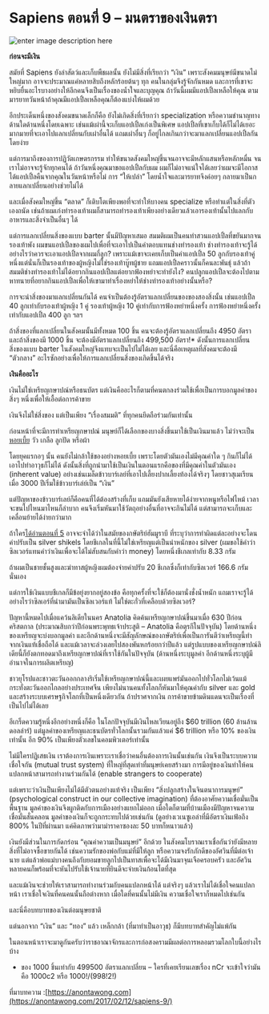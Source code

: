 # Sapiens ตอนที่ 9 – มนตราของเงินตรา

![enter image description here](https://anontawong.files.wordpress.com/2017/02/20170212_sapiens9.png?w=676)

**ก่อนจะมีเงิน**

สมัยที่ Sapiens ยังล่าสัตว์และเก็บพืชผลนั้น ยังไม่มีสิ่งที่เรียกว่า “เงิน” เพราะสังคมมนุษย์มีขนาดไม่ใหญ่มาก อาจจะประมาณแค่หลายสิบถึงหลักร้อยต้นๆ ทุก คนในกลุ่มจึงรู้จักกันหมด และการที่เขาจะหยิบยื่นอะไรบางอย่างให้อีกคนจึงเป็นเรื่องของน้ำใจและบุญคุณ ถ้าวันนี้ผมมีแอปเปิ้ลเหลือให้คุณ ตามมารยาทวันหน้าถ้าคุณมีแอปเปิ้ลเหลือคุณก็ต้องแบ่งให้ผมด้วย

อีกประเด็นหนึ่งของสังคมขนาดเล็กก็คือ ยังไม่เกิดสิ่งที่เรียกว่า specialization หรือความชำนาญทางด้านใดด้านหนึ่งโดยเฉพาะ เช่นแม้เผ่านี้จะเก็บแอปเปิ้ลเก่งเป็นพิเศษ แอปเปิ้ลที่เขาเก็บได้ก็ไม่ได้เยอะมากมายที่จะเอาไปแลกเปลี่ยนกับเผ่าอื่นได้ แถมเผ่าอื่นๆ ก็อยู่ไกลเกินกว่าจะมาแลกเปลี่ยนแอปเปิ้ลกันโดยง่าย

แต่การมาถึงของการปฏิวัตเกษตรกรรม ทำให้ขนาดสังคมใหญ่ขึ้นจนอาจจะมีหลักแสนหรือหลักหมื่น จนเราไม่อาจจะรู้จักทุกคนได้ ถ้าวันหนึ่งคุณมาขอแอปเปิ้ลกับผม ผมก็ไม่อาจแน่ใจได้เลยว่าผมจะมีโอกาสได้แอปเปิ้ลคืนจากคุณในวันหน้าหรือไม่ การ “ให้เปล่า” โดยน้ำใจและมารยาทจึงค่อยๆ กลายมาเป็นกลายแลกเปลี่ยนอย่างช่วยไม่ได้

และเมื่อสังคมใหญ่ขึ้น “ตลาด” ก็เติบโตเพียงพอที่จะทำให้บางคน specialize หรือทำแต่ในสิ่งที่ตัวเองถนัด เช่นถ้าผมเก่งทำรองเท้าผมก็สามารถทำรองเท้าเพียงอย่างเดียวแล้วเอารองเท้านั้นไปแลกกับอาหารและสิ่งจำเป็นอื่นๆ ได้

แต่การแลกเปลี่ยนสิ่งของแบบ barter นั้นมีปัญหาเสมอ สมมติผมเป็นคนทำสวนแอปเปิ้ลที่ขยันมากจนรองเท้าพัง ผมขนแอปเปิ้ลของผมไปเพื่อที่จะเอาไปเป็นค่าตอบแทนช่างทำรองเท้า ช่างทำรองเท้าจะรู้ได้อย่างไรว่าควรจะเอาแอปเปิ้ลจากผมกี่ลูก? เพราะแม้เขาจะเคยเก็บเป็นค่าแอปเปิ้ล 50 ลูกกับรองเท้าคู่หนึ่งแต่นั่นก็เป็นรองเท้าของผู้หญิงไม่ใช่รองเท้าบู๊ทผู้ชาย แถมแอปเปิ้ลคราวนั้นก็คนละพันธุ์ แล้วถ้าสมมติช่างทำรองเท้าไม่ได้อยากกินแอปเปิ้ลแต่อยากฟ้องหย่าจะทำยังไง? คนปลูกแอปเปิ้ลจะต้องไปตามหาทนายที่อยากกินแอปเปิ้ลเพื่อให้เขามาทำเรื่องหย่าให้ช่างทำรองเท้าอย่างนั้นหรือ?

การจะนำสิ่งของมาแลกเปลี่ยนกันได้ คนจำเป็นต้องรู้อัตราแลกเปลี่ยนของของสองสิ่งนั้น เช่นแอปเปิ้ล 40 ลูกเท่ากับรองเท้าผู้หญิง 1 คู่ รองเท้าผู้หญิง 10 คู่เท่ากับการฟ้องหย่าหนึ่งครั้ง การฟ้องหย่าหนึ่งครั้งเท่ากับแอปเปิ้ล 400 ลูก ฯลฯ

ถ้าสิ่งของที่แลกเปลี่ยนในสังคมนั้นมีทั้งหมด 100 ชิ้น คนจะต้องรู้อัตราแลกเปลี่ยนถึง 4950 อัตรา และถ้าสิ่งของมี 1000 ชิ้น จะต้องมีอัตราแลกเปลี่ยนถึง 499,500 อัตรา!\* ดังนั้นการแลกเปลี่ยนสิ่งของแบบ barter ในสังคมใหญ่จึงแทบจะเป็นไปไม่ได้เลย และนี่คือเหตุผลที่สังคมจะต้องมี “ตัวกลาง” อะไรซักอย่างเพื่อให้การแลกเปลี่ยนสิ่งของเกิดขึ้นได้จริง

**เงินคืออะไร**

เงินไม่ใช่เหรียญกษาปณ์หรือธนบัตร แต่เงินคืออะไรก็ตามที่คนตกลงร่วมใช้เพื่อเป็นการบอกมูลค่าของสิ่งๆ หนึ่งเพื่อให้เอื้อต่อการค้าขาย

เงินจึงไม่ใช่สิ่งของ แต่เป็นเพียง “เรื่องสมมติ” ที่ทุกคนยึดถือร่วมกันเท่านั้น

ก่อนหน้าที่จะมีการทำเหรียญกษาปณ์ มนุษย์ก็ได้เลือกของบางสิ่งขึ้นมาใช้เป็นเงินมาแล้ว ไม่ว่าจะเป็น[หอยเบี้ย](https://goo.gl/JfchFz) วัว เกลือ ลูกปัด หรือผ้า

โดยยุคแรกอๆ นั้น คนยังไม่กล้าใช้ของอย่างหอยเบี้ย เพราะโดยตัวมันเองไม่มีคุณค่าใด ๆ กินก็ไม่ได้ เอาไปทำอาวุธก็ไม่ได้ ดังนั้นสิ่งที่ถูกนำมาใช้เป็นเงินในตอนแรกคือของที่มีคุณค่าในตัวมันเอง \(inherent value\) อย่างเช่นเมล็ดข้าวบาร์เลย์ที่เอาไปเลี้ยงปากเลี้ยงท้องได้จริงๆ โดยชาวสุเมเรียนเมื่อ 3000 ปีเริ่มใช้ข้าวบาร์เล่ย์เป็น “เงิน”

แต่ปัญหาของข้าวบาร์เลย์ก็คือคนที่ได้ต้องสร้างที่เก็บ แถมมันยังเสียหายได้ง่ายจากหนูหรือไฟไหม้ เวลาจะขนไปไหนมาไหนก็ลำบาก คนจึงเริ่มหันมาใช้วัตถุอย่างอื่นที่อาจจะกินไม่ได้ แต่สามารถจะเก็บและเคลื่อนย้ายได้ง่ายกว่ามาก

ถ้าใคร[ได้อ่านตอนที่ 5](https://anontawong.com/2017/01/15/sapiens-5/) อาจจะจำได้ว่าในสมัยของกษัตริย์ฮัมมูราบี ที่ระบุว่าการทำผิดแต่ละอย่างจะโดนค่าปรับเป็น silver shikels โดยชีเกลในที่นี้ไม่ใช่เหรียญแต่เป็นนำหนักของ silver \(ผมขอใช้คำว่าซิลเวอร์แทนคำว่าเงินเพื่อจะได้ไม่สับสนกับคำว่า money\) โดยหนึ่งชีเกลเท่ากับ 8.33 กรัม

ถ้าผมเป็นชายชั้นสูงและฆ่าทาสผู้หญิงผมต้องจ่ายค่าปรับ 20 ชีเกลซึ่งก็เท่ากับซิลเวอร์ 166.6 กรัมนั่นเอง

แต่การใช้เงินแบบชีเกลก็มีข้อยุ่งยากอยู่สองข้อ คือทุกครั้งที่จะใช้ก็ต้องมานั่งชั่งน้ำหนัก แถมเราจะรู้ได้อย่างไรว่าซิลเอร์ที่นำมามันเป็นซิลเวอร์แท้ ไม่ใช่ตะกั่วที่เคลือบด้วยซิลเวอร์?

ปัญหานี้หมดไปเมื่อแคว้นลิเดียในนคร Anatolia คิดค้นเหรียญกษาปณ์ขึ้นมาเมื่อ 630 ปีก่อนคริสตกาล \(ประมาณสิบกว่าปีก่อนพระพุทธเจ้าประสูติ – Anatolia คือตุรกีในปัจจุบัน\) โดยด้านหนึ่งของเหรียญจะบ่งบอกมูลค่า และอีกด้านหนึ่งจะมีสัญลักษณ์ของกษัตริย์เพื่อเป็นการันตีว่าเหรียญนี้ทำจากเงินแท้เชื่อถือได้ และแม้เวลาจะล่วงเลยไปสองพันหกร้อยกว่าปีแล้ว แต่รูปแบบของเหรียญกษาปณ์ลิเดียนี้ก็ยังตกทอดมาถึงเหรียญกษาปณ์ที่เราใช้กันในปัจจุบัน \(ด้านหนึ่งระบุมูลค่า อีกด้านหนึ่งระบุผู้มีอำนาจในการผลิตเหรียญ\)

ชาวยุโรปและชาวตะวันออกกลางริเริ่มใช้เหรียญกษาปณ์นี้และเผยแพร่มันออกไปทั่วโลกไม่เว้นแม้กระทั่งตะวันออกไกลอย่างประเทศจีน เพียงไม่นานคนทั้งโลกก็หันมาให้คุณค่ากับ silver และ gold และสร้างระบบเศรษฐกิจโลกที่เป็นหนึ่งเดียวกัน ถ้าปราศจากเงิน การค้าขายข้ามดินแดนจะเป็นเรื่องที่เป็นไปไม่ได้เลย

อีเกร็ดความรู้หนึ่งอีกอย่างหนึ่งก็คือ ในโลกปัจจุบันมีเงินไหลเวียนอยู่ถึง $60 trillion \(60 ล้านล้านดอลล่าร์\) แต่มูลค่าของเหรียญและธนบัตรทั่วโลกนั้นรวมกันแล้วแค่ $6 trillion หรือ 10% ของเงินเท่านั้น อีก 90% เป็นเพียงตัวเลขในคอมพิวเตอร์เท่านั้น

ไม่มีใครปฏิเสธเงิน เราต้องการเงินเพราะเราเชื่อว่าคนอื่นต้องการเงินนั้นเช่นกัน เงินจึงเป็นระบบความเชื่อใจกัน \(mutual trust system\) ที่ใหญ่ที่สุดเท่าที่มนุษย์เคยสร้างมา การมีอยู่ของเงินทำให้คนแปลกหน้าสามารถทำงานร่วมกันได้ \(enable strangers to cooperate\)

แต่เพราะว่าเงินป็นเพียงไม่ได้มีตัวตนอย่างแท้จริง เป็นเพียง “สิ่งปลูกสร้างในจินตนาการมนุษย์” \(psychological construct in our collective imagination\) ที่ต้องอาศัยความเชื่อมั่นเป็นพื้นฐาน มูลค่าของเงินจึงผูกติดกับการเมืองอย่างแยกไม่ออก เมื่อใดก็ตามที่บ้านเมืองมีปัญหาจนความเชื่อมั่นสั่นคลอน มูลค่าของเงินก็จะถูกกระทบไปด้วยเช่นกัน \(ดูอย่างเวเนซูเอล่าที่มีอัตราเงินเฟ้อถึง 800% ในปีที่ผ่านมา แค่คิดภาพว่ามาม่าราคาซองละ 50 บาทก็หนาวแล้ว\)

เงินยังมีส่วนในการกัดกร่อน “คุณค่าความเป็นมนุษย์” อีกด้วย ในสังคมโบราณเราเชื่อกันว่ายังมีหลายสิ่งที่ไม่อาจซื้อขายกันได้ เช่นความรักของพ่อกับแม่ที่มีให้ลูก หรือความจงรักภักดีของอัศวินที่มีต่อเจ้านาย แต่แล้วพ่อแม่บางคนถึงกับยอมขายลูกไปเป็นทาสเพื่อจะได้มีเงินมาจุนเจือครอบครัว และอัศวินหลายคนก็พร้อมที่จะหันไปรับใช้เจ้านายที่ยินดีจะจ่ายเงินก้อนโตที่สุด

และแม้เงินจะช่วยให้เราสามารถทำงานร่วมกับคนแปลกหน้าได้ แต่จริงๆ แล้วเราไม่ได้เชื่อใจคนแปลกหน้า เราเชื่อใจเงินที่คนคนนั้นถือต่างหาก เมื่อใดที่คนนั้นไม่มีเงิน ความเชื่อใจเราก็หมดไปเช่นกัน

และนี่คือบทบาทของเงินต่อมนุษยชาติ

แต่นอกจาก “เงิน” และ “ทอง” แล้ว เหล็กกล้า \(ที่มาทำเป็นอาวุธ\) ก็มีบทบาทสำคัญไม่แพ้กัน

ในตอนหน้าเราจะมาดูกันครับว่าราชอาณาจักรและการก่อสงครามมีผลต่อการหลอมรวมโลกใบนี้อย่างไรบ้าง

* ของ 1000 ชิ้นเท่ากับ 499500 อัตราแลกเปลี่ยน – ใครที่เคยเรียนเลขเรื่อง nCr จะเข้าใจว่ามันคือ 1000c2 หรือ 1000!/\(998!2!\)

ที่มาบทความ :[https://anontawong.com](https://anontawong.com/2017/02/12/sapiens-9/) 

